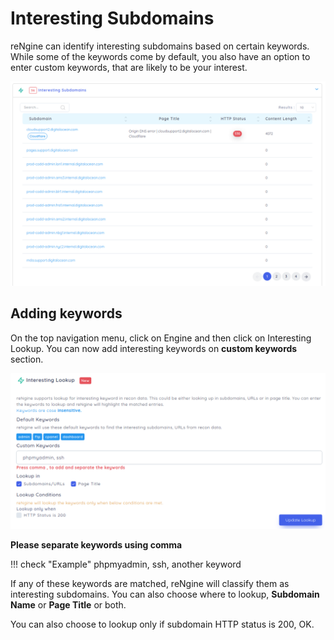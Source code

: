 # Interesting Subdomains

reNgine can identify interesting subdomains based on certain keywords. While some of the keywords come by default, you also have an option to enter custom keywords, that are likely to be your interest.

![](../static/usage/interesting.png)

## Adding keywords

On the top navigation menu, click on Engine and then click on Interesting Lookup. You can now add interesting keywords on **custom keywords** section.

![](../static/usage/add_interesting.png)

**Please separate keywords using comma**

!!! check "Example"
    phpmyadmin, ssh, another keyword

If any of these keywords are matched, reNgine will classify them as interesting subdomains. You can also choose where to lookup, **Subdomain Name** or **Page Title** or both.

You can also choose to lookup only if subdomain HTTP status is 200, OK.
